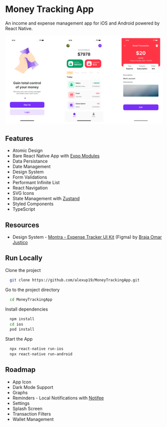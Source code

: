 
# Money Tracking App

An income and expense management app for iOS and Android powered by React Native.

![Image](screenshots/main.png)
## Features

- Atomic Design
- Bare React Native App with [Expo Modules](https://docs.expo.dev/bare/installing-expo-modules/)
- Data Persistance
- Date Management
- Design System
- Form Validations
- Performant Infinite List
- React Navigation
- SVG Icons
- State Management with [Zustand](https://github.com/pmndrs/zustand)
- Styled Components
- TypeScript
## Resources

- Design System - [Montra - Expense Tracker UI Kit](https://www.figma.com/community/file/998557875473123405) (Figma) by [Braja Omar Justico](https://www.figma.com/@brajaomar)


## Run Locally

Clone the project

```bash
  git clone https://github.com/alexup19/MoneyTrackingApp.git
```

Go to the project directory

```bash
  cd MoneyTrackingApp
```

Install dependencies

```bash
  npm install
  cd ios
  pod install
```

Start the App

```bash
  npx react-native run-ios
  npx react-native run-android
```


## Roadmap

- App Icon
- Dark Mode Support
- Graphs
- Reminders - Local Notifications with [Notifee](https://notifee.app/)
- Settings
- Splash Screen
- Transaction Filters
- Wallet Management

